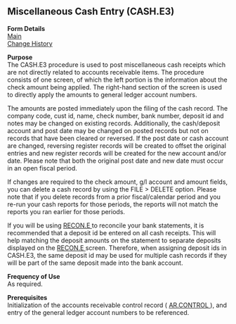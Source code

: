 ##  Miscellaneous Cash Entry (CASH.E3)

<PageHeader />

**Form Details**  
[ Main ](CASH-E3-1/README.md)   
[ Change History ](CASH-E3-2/README.md)   

**Purpose**  
The CASH.E3 procedure is used to post miscellaneous cash receipts which are
not directly related to accounts receivable items. The procedure consists of
one screen, of which the left portion is the information about the check
amount being applied. The right-hand section of the screen is used to directly
apply the amounts to general ledger account numbers.  
  
The amounts are posted immediately upon the filing of the cash record. The
company code, cust id, name, check number, bank number, deposit id and notes
may be changed on existing records. Additionally, the cash/deposit account and
post date may be changed on posted records but not on records that have been
cleared or reversed. If the post date or cash account are changed, reversing
register records will be created to offset the original entries and new
register records will be created for the new account and/or date. Please note
that both the original post date and new date must occur in an open fiscal
period.  
  
If changes are required to the check amount, g/l account and amount fields,
you can delete a cash record by using the FILE > DELETE option. Please note
that if you delete records from a prior fiscal/calendar period and you re-run
your cash reports for those periods, the reports will not match the reports
you ran earlier for those periods.  
  
If you will be using [ RECON.E ](RECON-E/README.md) to reconcile your bank statements, it is recommended that a deposit id be entered on all cash receipts. This will help matching the deposit amounts on the statement to separate deposits displayed on the [ RECON.E ](RECON-E/README.md) screen. Therefore, when assigning deposit ids in CASH.E3, the same deposit id may be used for multiple cash records if they will be part of the same deposit made into the bank account. 

**Frequency of Use**  
As required.

**Prerequisites**  
Initialization of the accounts receivable control record ( [ AR.CONTROL ](../AR-CONTROL/README.md) ), and entry of the general ledger account numbers to be referenced. 

<badge text= "Version 8.10.57" vertical="middle" />

<PageFooter />